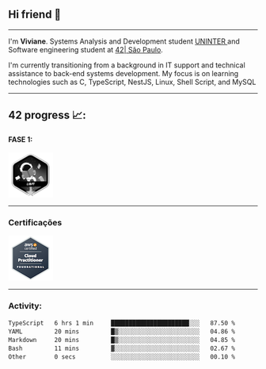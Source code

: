 
## Hi friend 👋
---

<p> I'm <b>Viviane</b>. Systems Analysis and Development student <a href="https://www.uninter.com/" target="_blank">UNINTER </a> 
    and Software engineering student at <a href="https://www.42sp.org.br/" target="_blank">42| São Paulo</a>.
</p>

<p> I'm currently transitioning from a background in IT support and technical assistance to back-end systems development. My focus is on learning technologies such as C, TypeScript, NestJS, Linux, Shell Script, and MySQL</p>

---
## 42 progress 📈:  

#### FASE 1:
<a href="https://github.com/vsantosj/Projeto_Libft" target="_blank">
<img src="./src/badge-42/inprogress/libftm_progress.png" height="90" width="90">
</a>

---
### Certificações
<a href="https://www.credly.com/badges/49799b41-9f1c-461c-b391-bb00f8d2e26c/linked_in_profile" target= "_blank" >
<img src="./src/aws-certified-cloud-practitioner.png">
</a>

---
### Activity: 

<!--START_SECTION:waka-->

```txt
TypeScript   6 hrs 1 min     ██████████████████████░░░   87.50 %
YAML         20 mins         █▒░░░░░░░░░░░░░░░░░░░░░░░   04.86 %
Markdown     20 mins         █▒░░░░░░░░░░░░░░░░░░░░░░░   04.85 %
Bash         11 mins         ▓░░░░░░░░░░░░░░░░░░░░░░░░   02.67 %
Other        0 secs          ░░░░░░░░░░░░░░░░░░░░░░░░░   00.10 %
```

<!--END_SECTION:waka-->
